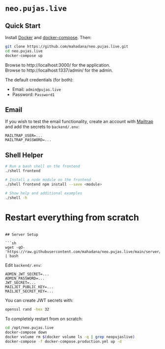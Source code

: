 # `neo.pujas.live`

## Quick Start

Install [Docker](https://docs.docker.com/get-docker/) and
[docker-compose](https://docs.docker.com/compose/install/). Then:

```sh
git clone https://github.com/mahadana/neo.pujas.live.git
cd neo.pujas.live
docker-compose up
```

Browse to http://localhost:3000/ for the application.  
Browse to http://localhost:1337/admin/ for the admin.

The default credentials (for both):

- Email: `admin@pujas.live`
- Password: `Password1`

## Email

If you wish to test the email functionality, create an account with
[Mailtrap](https://mailtrap.io/) and add the secrets to `backend/.env`:

```
MAILTRAP_USER=...
MAILTRAP_PASSWORD=...
```

## Shell Helper

```sh
# Run a bash shell on the frontend
./shell frontend

# Install a node module on the frontend
./shell frontend npm install --save <module>

# Show help and additional examples
./shell -h
```

# Restart everything from scratch
```

## Server Setup

```sh
wget -qO- 'https://raw.githubusercontent.com/mahadana/neo.pujas.live/main/server/setup.sh' | bash
```

Edit `backend/.env`:

```
ADMIN_JWT_SECRET=...
ADMIN_PASSWORD=...
JWT_SECRET=...
MAILJET_PUBLIC_KEY=...
MAILJET_SECRET_KEY=...
```

You can create JWT secrets with:

```sh
openssl rand -hex 32
```

To completely restart from on scratch:

```sh
cd /opt/neo.pujas.live
docker-compose down
docker volume rm $(docker volume ls -q | grep neopujaslive)
docker-compose -f docker-compose.production.yml up -d
```

